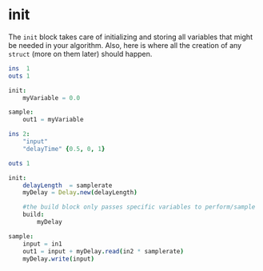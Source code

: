 # init

The `init` block takes care of initializing and storing all variables that might be needed in your algorithm. Also, here is where all the creation of any `struct` (more on them later) should happen.


```nim
ins  1
outs 1

init:
    myVariable = 0.0

sample:
    out1 = myVariable
```


```nim
ins 2:
    "input"
    "delayTime" {0.5, 0, 1}

outs 1

init:
    delayLength  = samplerate
    myDelay = Delay.new(delayLength)

    #the build block only passes specific variables to perform/sample
    build:
        myDelay

sample:
    input = in1
    out1 = input + myDelay.read(in2 * samplerate)
    myDelay.write(input)
```